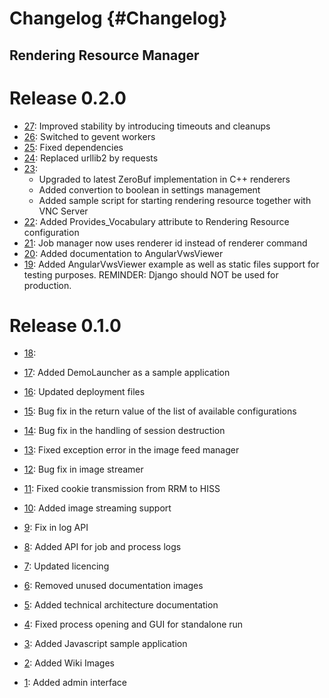 Changelog {#Changelog}
============

## Rendering Resource Manager

# Release 0.2.0

* [27](https://github.com/BlueBrain/RenderingResourceManager/pull/27):
  Improved stability by introducing timeouts and cleanups
* [26](https://github.com/BlueBrain/RenderingResourceManager/pull/26):
  Switched to gevent workers
* [25](https://github.com/BlueBrain/RenderingResourceManager/pull/25):
  Fixed dependencies
* [24](https://github.com/BlueBrain/RenderingResourceManager/pull/24):
  Replaced urllib2 by requests
* [23](https://github.com/BlueBrain/RenderingResourceManager/pull/23):
  - Upgraded to latest ZeroBuf implementation in C++ renderers
  - Added convertion to boolean in settings management
  - Added sample script for starting rendering resource together with VNC Server
* [22](https://github.com/BlueBrain/RenderingResourceManager/pull/22):
  Added Provides_Vocabulary attribute to Rendering Resource configuration
* [21](https://github.com/BlueBrain/RenderingResourceManager/pull/21):
  Job manager now uses renderer id instead of renderer command
* [20](https://github.com/BlueBrain/RenderingResourceManager/pull/20):
  Added documentation to AngularVwsViewer
* [19](https://github.com/BlueBrain/RenderingResourceManager/pull/19):
  Added AngularVwsViewer example as well as static files support for testing purposes.
  REMINDER: Django should NOT be used for production.

# Release 0.1.0

* [18](https://github.com/BlueBrain/RenderingResourceManager/pull/18):

* [17](https://github.com/BlueBrain/RenderingResourceManager/pull/17):
  Added DemoLauncher as a sample application
* [16](https://github.com/BlueBrain/RenderingResourceManager/pull/16):
  Updated deployment files
* [15](https://github.com/BlueBrain/RenderingResourceManager/pull/15):
  Bug fix in the return value of the list of available configurations
* [14](https://github.com/BlueBrain/RenderingResourceManager/pull/14):
  Bug fix in the handling of session destruction
* [13](https://github.com/BlueBrain/RenderingResourceManager/pull/13):
  Fixed exception error in the image feed manager
* [12](https://github.com/BlueBrain/RenderingResourceManager/pull/12):
  Bug fix in image streamer
* [11](https://github.com/BlueBrain/RenderingResourceManager/pull/11):
  Fixed cookie transmission from RRM to HISS
* [10](https://github.com/BlueBrain/RenderingResourceManager/pull/10):
  Added image streaming support
* [9](https://github.com/BlueBrain/RenderingResourceManager/pull/9):
  Fix in log API
* [8](https://github.com/BlueBrain/RenderingResourceManager/pull/8):
  Added API for job and process logs
* [7](https://github.com/BlueBrain/RenderingResourceManager/pull/7):
  Updated licencing
* [6](https://github.com/BlueBrain/RenderingResourceManager/pull/6):
  Removed unused documentation images
* [5](https://github.com/BlueBrain/RenderingResourceManager/pull/5):
  Added technical architecture documentation
* [4](https://github.com/BlueBrain/RenderingResourceManager/pull/4):
  Fixed process opening and GUI for standalone run
* [3](https://github.com/BlueBrain/RenderingResourceManager/pull/3):
  Added Javascript sample application
* [2](https://github.com/BlueBrain/RenderingResourceManager/pull/2):
  Added Wiki Images
* [1](https://github.com/BlueBrain/RenderingResourceManager/pull/1):
  Added admin interface
